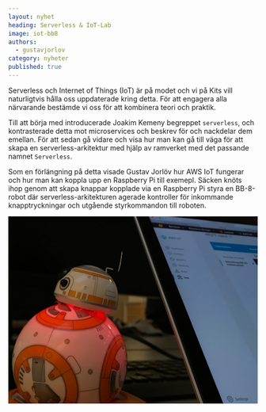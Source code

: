 ```yaml
---
layout: nyhet
heading: Serverless & IoT-Lab
image: iot-bb8
authors:
  - gustavjorlov
category: nyheter
published: true
---
```


Serverless och Internet of Things (IoT) är på modet och vi på Kits vill naturligtvis hålla oss uppdaterade kring detta. För att engagera alla närvarande bestämde vi oss för att kombinera teori och praktik.

Till att börja med introducerade Joakim Kemeny begreppet `serverless`, och kontrasterade detta mot microservices och beskrev för och nackdelar dem emellan. För att sedan gå vidare och visa hur man kan gå till väga för att skapa en serverless-arkitektur med hjälp av ramverket med det passande namnet `Serverless`.

Som en förlängning på detta visade Gustav Jorlöv hur AWS IoT fungerar och hur man kan koppla upp en Raspberry Pi till exemepl. Säcken knöts ihop genom att skapa knappar kopplade via en Raspberry Pi styra en BB-8-robot där serverless-arkitekturen agerade kontroller för inkommande knapptryckningar och utgående styrkommandon till roboten.

![](/images/nyheter/iot-bb8.jpg)
